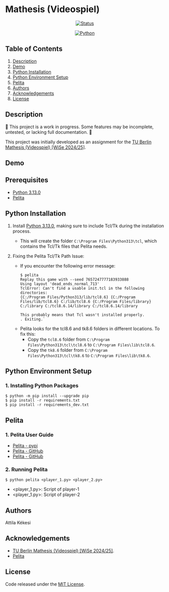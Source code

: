 # Mathesis (Videospiel)
<div align="center">

   [![Status](https://img.shields.io/badge/Status-in_progress-yellow.svg)](https://github.com/akekesi/mathesis?tab=readme-ov-file#description)
   <!-- [![CI](https://github.com/akekesi/mathesis/actions/workflows/ci.yml/badge.svg)](https://github.com/akekesi/mathesis/actions) -->
</div>

<div align="center">

   [![Python](https://img.shields.io/badge/Python-3.13.0-blue)](https://www.python.org/downloads/release/python-3130/)
</div>

<!-- <p align="center">
   <a href="#demo" title="Click to view full-size GIF in Demo section">
      <img src="gif/pelita_demo_50.gif" alt="pelita_demo_gif">
  </a>
</p> -->

## Table of Contents
1. [Description](#description)
1. [Demo](#demo)
1. [Python Installation](#python-installation)
1. [Python Environment Setup](#python-environment-setup)
1. [Pelita](#pelita)
1. [Authors](#authors)
1. [Acknowledgements](#acknowledgements)
1. [License](#license)

## Description
🚧 This project is a work in progress. Some features may be incomplete, untested, or lacking full documentation. 🚧  

This project was initially developed as an assignment for the [TU Berlin Mathesis (Videospiel) [WiSe 2024/25]](https://isis.tu-berlin.de/course/view.php?id=41051).

## Demo
<!-- <p align="center">
  <img src="gif/pelita_demo.gif" alt="pelita_demo_gif">
</p> -->

## Prerequisites
- [Python 3.13.0](https://www.python.org/downloads/release/python-3130/)
- [Pelita](https://github.com/ASPP/pelita_template)

## Python Installation
1. Install [Python 3.13.0](https://www.python.org/downloads/release/python-3130/), making sure to include Tcl/Tk during the installation process.
    - This will create the folder `C:\Program Files\Python313\tcl`, which contains the Tcl/Tk files that Pelita needs.

2. Fixing the Pelita Tcl/Tk Path Issue:
    - If you encounter the following error message:
        ```
        $ pelita
        Replay this game with --seed 7657247777183933888
        Using layout 'dead_ends_normal_713'
        TclError: Can't find a usable init.tcl in the following directories:
        {C:/Program Files/Python313/lib/tcl8.6} {C:/Program Files/lib/tcl8.6} C:/lib/tcl8.6 {C:/Program Files/library} C:/library C:/tcl8.6.14/library C:/tcl8.6.14/library

        This probably means that Tcl wasn't installed properly.
        . Exiting.`
        ```
    - Pelita looks for the tcl8.6 and tk8.6 folders in different locations. To fix this:
        - Copy the `tcl8.6` folder from `C:\Program Files\Python313\tcl\tcl8.6` to `C:\Program Files\lib\tcl8.6`.
        - Copy the `tk8.6` folder from `C:\Program Files\Python313\tcl\tk8.6` to `C:\Program Files\lib\tk8.6`.

## Python Environment Setup
### 1. Installing Python Packages
```
$ python -m pip install --upgrade pip
$ pip install -r requirements.txt
$ pip install -r requirements_dev.txt
```
## Pelita
### 1. Pelita User Guide
- [Pelita - pypi](https://pypi.org/project/pelita/)
- [Pelita - GitHub](https://github.com/ASPP/pelita_template)
- [Pelita - GitHub](https://git.tu-berlin.de/mathesis/pelitabots/)
### 2. Running Pelita
```
$ python pelita <player_1.py> <player_2.py>
```
- <player_1.py>: Script of player-1
- <player_1.py>: Script of player-2


## Authors
Attila Kékesi

## Acknowledgements
- [TU Berlin Mathesis (Videospiel) [WiSe 2024/25]](https://isis.tu-berlin.de/course/view.php?id=41051).
- [Pelita](https://github.com/ASPP/pelita_template)

## License
Code released under the [MIT License](https://github.com/akekesi/mathesis/blob/main/LICENSE).
